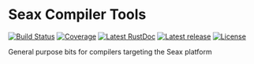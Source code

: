 # Seax Compiler Tools

[![Build Status](https://img.shields.io/travis/hawkw/seax_compiler_tools/master.svg?style=flat-square)](https://travis-ci.org/hawkw/seax_compiler_tools)
[![Coverage](https://img.shields.io/codecov/c/github/hawkw/seax_compiler_tools/master.svg?style=flat-square)](http://codecov.io/github/hawkw/seax_compiler_tools?branch=master)
[![Latest RustDoc](https://img.shields.io/badge/rustdoc-latest-green.svg?style=flat-square)](http://hawkweisman.me/seax/api/seax_compiler_tools/)
[![Latest release](https://img.shields.io/crates/v/seax_compiler_tools.svg?style=flat-square)](https://crates.io/crates/seax_svm)
[![License](https://img.shields.io/badge/license-MIT-blue.svg?style=flat-square)](https://github.com/hawkw/seax/LICENSE)

General purpose bits for compilers targeting the Seax platform
